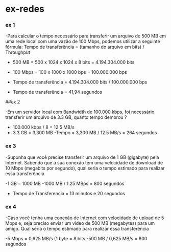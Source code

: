 # ex-redes

### ex 1

-Para calcular o tempo necessário para transferir um arquivo de 500 MB em
uma rede local com uma vazão de 100 Mbps, podemos utilizar a seguinte
fórmula: Tempo de transferência = (tamanho do arquivo em bits) / Throughput

- 500 MB = 500 x 1024 x 1024 x 8 bits = 4.194.304.000 bits
- 100 Mbps = 100 x 1000 x 1000 bps = 100.000.000 bps

- Tempo de transferência = 4.194.304.000 bits / 100.000.000 bps
- Tempo de transferência = 41,94 segundos

##ex 2

-Em um servidor local com Bandwidth de 100.000 kbps, foi necessário
transferir um arquivo de 3.3 GB, quanto tempo demorou ?

- 100.000 kbps / 8 = 12.5 MB/s
- 3.3 GB = 3,300 MB
-Tempo = 3,300 MB / 12.5 MB/s = 264 segundos








### ex 3


-Suponha que você precise transferir um arquivo de 1 GB (gigabyte) pela
Internet. Sabendo que a sua conexão tem uma velocidade de download de
10 Mbps (megabits por segundo), qual seria o tempo estimado para realizar
essa transferência


-1 GB = 1000 MB
-1000 MB / 1.25 MBps = 800 segundos

- Tempo de Transferencia = 13 minutos e 20 segundos


### ex 4

-Caso você tenha uma conexão de Internet com velocidade de upload de 5
Mbps e, seja preciso enviar um vídeo de 500 MB (megabytes) para um
amigo. Qual seria o tempo estimado para realizar essa transferência


-5 Mbps = 0,625 MB/s (1 byte = 8 bits
-500 MB / 0,625 MB/s = 800 segundos
